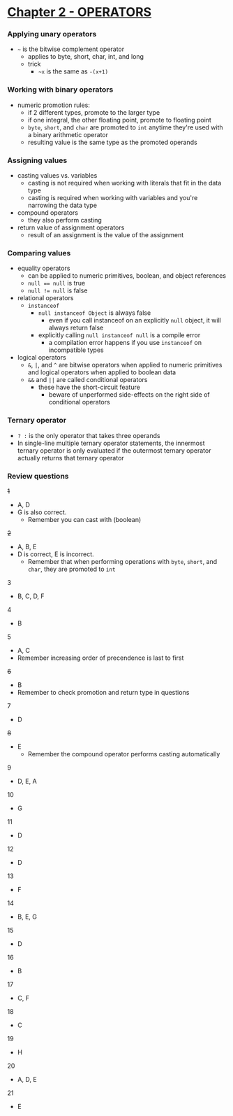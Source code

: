 # <u>Chapter 2 - OPERATORS</u>

### Applying unary operators

- `~` is the bitwise complement operator
  - applies to byte, short, char, int, and long
  - trick
    - `~x` is the same as `-(x+1)`

### Working with binary operators

- numeric promotion rules:
  - if 2 different types, promote to the larger type
  - if one integral, the other floating point, promote to floating point
  - `byte`, `short`, and `char` are promoted to `int` anytime they're used with a binary arithmetic operator
  - resulting value is the same type as the promoted operands

### Assigning values

- casting values vs. variables
  - casting is not required when working with literals that fit in the data type
  - casting is required when working with variables and you're narrowing the data type
- compound operators
  - they also perform casting
- return value of assignment operators
  - result of an assignment is the value of the assignment

### Comparing values

- equality operators
  - can be applied to numeric primitives, boolean, and object references
  - `null == null` is true
  - `null != null` is false
- relational operators
  - `instanceof`
    - `null instanceof Object` is always false
      - even if you call instanceof on an explicitly `null` object, it will always return false
    - explicitly calling `null instanceof null` is a compile error
		- a compilation error happens if you use `instanceof` on incompatible types
- logical operators
  - `&`, `|`, and `^` are bitwise operators when applied to numeric primitives
		and logical operators when applied to boolean data
  - `&&` and `||` are called conditional operators
    - these have the short-circuit feature
      - beware of unperformed side-effects on the right side of conditional operators

### Ternary operator

- `? :` is the only operator that takes three operands
- In single-line multiple ternary operator statements, the innermost ternary operator is only evaluated if 
  the outermost ternary operator actually returns that ternary operator

### Review questions

~~1~~ 
- A, D
- G is also correct.
	- Remember you can cast with (boolean)

~~2~~
- A, B, E 
- D is correct, E is incorrect.
  - Remember that when performing operations with `byte`, `short`, and `char`, they are promoted to `int`

3
- B, C, D, F

4
- B


5
- A, C
- Remember increasing order of precendence is last to first

~~6~~
- B
- Remember to check promotion and return type in questions

7
- D

~~8~~
- E
  - Remember the compound operator performs casting automatically

9
- D, E, A

10
- G

11
- D

12
- D

13
- F 

14
- B, E, G

15
- D

16
- B

17
- C, F 

18
- C

19
- H 

20
- A, D, E

21
- E
